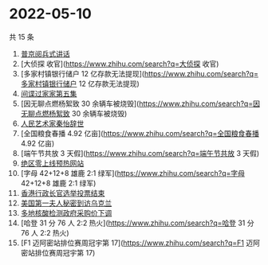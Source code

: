 # 2022-05-10

共 15 条

<!-- BEGIN ZHIHUSEARCH -->
<!-- 最后更新时间 Tue May 10 2022 05:12:37 GMT+0800 (China Standard Time) -->
1. [普京阅兵式讲话](https://www.zhihu.com/search?q=普京阅兵式讲话)
1. [大侦探 收官](https://www.zhihu.com/search?q=大侦探 收官)
1. [多家村镇银行储户 12 亿存款无法提现](https://www.zhihu.com/search?q=多家村镇银行储户 12 亿存款无法提现)
1. [间谍过家家第五集](https://www.zhihu.com/search?q=间谍过家家第五集)
1. [因无聊点燃杨絮致 30 余辆车被烧毁](https://www.zhihu.com/search?q=因无聊点燃杨絮致 30 余辆车被烧毁)
1. [人民艺术家秦怡辞世](https://www.zhihu.com/search?q=人民艺术家秦怡辞世)
1. [全国粮食春播 4.92 亿亩](https://www.zhihu.com/search?q=全国粮食春播 4.92 亿亩)
1. [端午节共放 3 天假](https://www.zhihu.com/search?q=端午节共放 3 天假)
1. [绝区零上线预热网站](https://www.zhihu.com/search?q=绝区零上线预热网站)
1. [字母 42+12+8 雄鹿 2:1 绿军](https://www.zhihu.com/search?q=字母 42+12+8 雄鹿 2:1 绿军)
1. [香港行政长官选举投票结束](https://www.zhihu.com/search?q=香港行政长官选举投票结束)
1. [美国第一夫人秘密到访乌克兰](https://www.zhihu.com/search?q=美国第一夫人秘密到访乌克兰)
1. [多地核酸检测政府采购价下调](https://www.zhihu.com/search?q=多地核酸检测政府采购价下调)
1. [哈登 31 分 76 人 2:2 热火](https://www.zhihu.com/search?q=哈登 31 分 76 人 2:2 热火)
1. [F1 迈阿密站排位赛周冠宇第 17](https://www.zhihu.com/search?q=F1 迈阿密站排位赛周冠宇第 17)
<!-- END ZHIHUSEARCH -->

